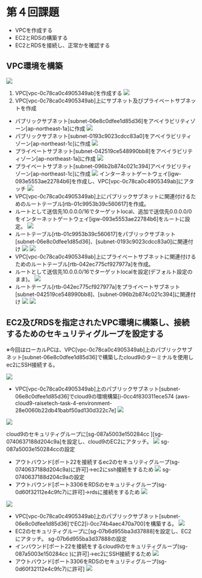 # 第４回課題
* VPCを作成する
* EC2とRDSの構築する
* EC2とRDSを接続し、正常かを確認する

## VPC環境を構築
![](lecture4-1/VPC-environment-1.png)
1. VPC[vpc-0c78ca0c4905349ab]を作成する
![](lecture4-1/images4-7.png)
2. VPC[vpc-0c78ca0c4905349ab]上にサブネット及びプライベートサブネットを作成
* パブリックサブネット[subnet-06e8c0dfee1d85d36]をアベイラビリティゾーン[ap-northeast-1a]に作成
![](lecture4-1/task4-subnet-public1-ap-northeast-1a.png)
* パブリックサブネット[subnet-0193c9023cdcc83a0]をアベイラビリティゾーン[ap-northeast-1c]に作成
![](lecture4-1/task4-subnet-public2-ap-northwest-1c.png)
* プライベートサブネット[subnet-042519ce548990bb8]をアベイラビリティゾーン[ap-northeast-1a]に作成
![](lecture4-1/task4-subnet-private1-ap-northeast-1a.png)
* プライベートサブネット[subnet-096b2b874c021c394]アベイラビリティゾーン[ap-northeast-1c]に作成
![](lecture4-1/task4-subnet-private2-ap-northwest-1c.png)
インターネットゲートウェイ[igw-093e5553ae22784b6]を作成し、VPC[vpc-0c78ca0c4905349ab]にアタッチ
![](lecture4-1/igw-task4-igw.png)
* VPC[vpc-0c78ca0c4905349ab]上にパブリックサブネットに関連付けるためのルートテーブル[rtb-01c9953b39c560617]を作成。
* ルートとして送信先10.0.0.0/16でターゲットlocal、追加で送信先0.0.0.0/0をインターネットゲートウェイ[igw-093e5553ae22784b6]をルートに設定。
![](lecture4-1/task4-rtb-public.png)
* ルートテーブル[rtb-01c9953b39c560617]をパブリックサブネット[subnet-06e8c0dfee1d85d36]、[subnet-0193c9023cdcc83a0]に関連付け
![](lecture4-1/task4-rtb-public-subnet.png)
![](lecture4-1/VPC-task4-rtb-public-subnet.png)
* VPC[vpc-0c78ca0c4905349ab]上にプライベートサブネットに関連付けるためのルートテーブル[rtb-042ec775cf927977a]を作成。
* ルートとして送信先10.0.0.0/16でターゲットlocalを設定(デフォルト設定のまま)。
![](lecture4-1/task4-rtb-private.png)
* ルートテーブル[rtb-042ec775cf927977a]をプライベートサブネット[subnet-042519ce548990bb8]、[subnet-096b2b874c021c394]に関連付け
![](lecture4-1/task4-rtb-private-subnet.png)
![](lecture4-1/VPC-task4-rtb-subnet-private.png)

## EC2及びRDSを指定されたVPC環境に構築し、接続するためのセキュリティグループを設定する
※今回はローカルPCは、VPC[vpc-0c78ca0c4905349ab]上のパブリックサブネット[subnet-06e8c0dfee1d85d36]で構築したcloud9のターミナルを使用しec2にSSH接続する。

![](lecture4-1/ec2-RDS-koutiku-security-group.png)
* VPC[vpc-0c78ca0c4905349ab]上のパブリックサブネット[subnet-06e8c0dfee1d85d36]でcloud9の環境構築[i-0cc4f830311ece574 (aws-cloud9-raisetech-task-4-environment-28e0060b22db41babf50ad130d322c7e]
![](lecture4-1/cloud9-4-22-1.png)

![](lecture4-1/cloud9-sg-kouseizu.png)

cloud9のセキュリティグループに[sg-087a5003e150284cc ][sg-0740637188d204c9a]を設定し、cloud9のEC2にアタッチ。
![](lecture4-1/cloud9-security-task4.png)
sg-087a5003e150284ccの設定
* アウトバウンド[ポート22を接続するec2のセキュリティグループ(sg-0740637188d204c9a)に許可]→ec2にssh接続をするため
![](lecture4-1/cloud9-sg-087a5003e150284cc-out-1.png)
sg-0740637188d204c9aの設定
* アウトバウンド[ポート3306をRDSのセキュリティグループ(sg-0d60f32112e4c9fc7)に許可]→rdsに接続をするため
![](lecture4-1/cloud9-sg-0740637188d204c9a-out.png)

![](lecture4-1/EC2-sg-kouseizu.png)

* VPC[vpc-0c78ca0c4905349ab]上のパブリックサブネット[subnet-06e8c0dfee1d85d36]でEC2[i-0cc74b4aec470a700]を構築する。
![](lecture4-1/ec2-sg-07b6d955ba3d37888-1.png)
* EC2のセキュリティグループに[sg-07b6d955ba3d37888]を設定し、EC2にアタッチ。
sg-07b6d955ba3d37888の設定
* インバウンド[ポート22を接続をするcloud9のセキュリティグループ(sg-087a5003e150284cc )に許可]→ec2にSSH接続するため
![](lecture4-1/ec2-raisetechSecuringEC2intheCloud-in.png)
* アウトバウンド[ポート3306をRDSのセキュリティグループ(sg-0d60f32112e4c9fc7)に許可]
![](lecture4-1/ec2-raisetechSecuringEC2intheCloud-out.png)
